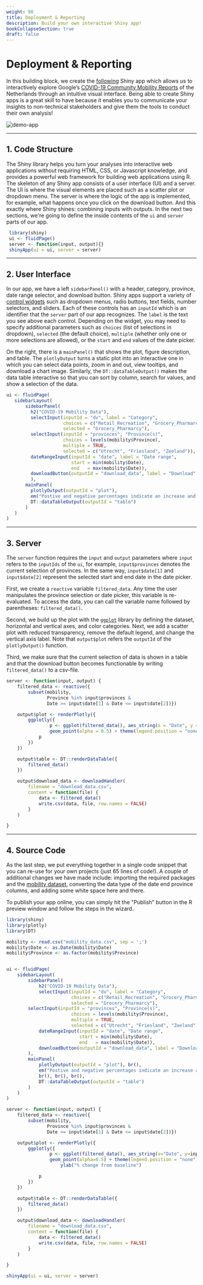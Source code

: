 ```yaml
---
weight: 90
title: Deployment & Reporting
description: Build your own interactive Shiny app!
bookCollapseSection: true
draft: false
---
```


# Deployment & Reporting

In this building block, we create the [following](https://royklaassebos.shinyapps.io/dPrep_Demo_Google_Mobility/) Shiny app which allows us to interactively explore Google’s [COVID-19 Community Mobility Reports](https://www.google.com/covid19/mobility/) of the Netherlands through an intuitive visual interface. Being able to create Shiny apps is a great skill to have because it enables you to communicate your insights to non-technical stakeholders and give them the tools to conduct their own analysis!

![demo-app](./images/demo_app.png)

---

## 1. Code Structure

The Shiny library helps you turn your analyses into interactive web applications without requiring HTML, CSS, or Javascript knowledge, and provides a powerful web framework for building web applications using R. The skeleton of any Shiny app consists of a user interface (UI) and a server. The UI is where the visual elements are placed such as a scatter plot or dropdown menu. The server is where the logic of the app is implemented, for example, what happens once you click on the download button. And this exactly where Shiny shines: combining inputs with outputs. In the next two sections, we're going to define the inside contents of the `ui` and `server` parts of our app.


 ```R
  library(shiny)
  ui <- fluidPage()
  server <- function(input, output){}
  shinyApp(ui = ui, server = server)
 ```



 ---

 ## 2. User Interface

 In our app, we have a left `sidebarPanel()` with a header, category, province, date range selector, and download button. Shiny apps support a variety of [control widgets](https://shiny.rstudio.com/tutorial/written-tutorial/lesson3/) such as dropdown menus, radio buttons, text fields, number selectors, and sliders. Each of these controls has an `inputId` which is an identifier that the `server` part of our app recognizes. The `label` is the text you see above each control. Depending on the widget, you may need to specify additional parameters such as `choices` (list of selections in dropdown), `selected` (the default choice), `multiple` (whether only one or more selections are allowed), or the `start` and `end` values of the date picker.

 On the right, there is a `mainPanel()` that shows the plot, figure description, and table. The `plotlyOutput` turns a static plot into an interactive one in which you can select data points, zoom in and out, view tooltips, and download a chart image. Similarly, the `DT::dataTableOutput()` makes the data table interactive so that you can sort by column, search for values, and show a selection of the data.


 ```R
 ui <- fluidPage(
    sidebarLayout(
        sidebarPanel(
          h2("COVID-19 Mobility Data"),
          selectInput(inputId = "dv", label = "Category",
                      choices = c("Retail_Recreation", "Grocery_Pharmarcy", "Parks", "Transit_Stations", "Workplaces", "Residential"),
                      selected = "Grocery_Pharmarcy"),
          selectInput(inputId = "provinces", "Province(s)",
                      choices = levels(mobility$Province),
                      multiple = TRUE,
                      selected = c("Utrecht", "Friesland", "Zeeland")),
          dateRangeInput(inputId = "date", label = "Date range",
                         start = min(mobility$Date),
                         end   = max(mobility$Date)),
          downloadButton(outputId = "download_data", label = "Download"),
          ),
        mainPanel(
          plotlyOutput(outputId = "plot"),
          em("Postive and negative percentages indicate an increase and decrease from the baseline period (median value between January 3 and February 6, 2020) respectively."),
          DT::dataTableOutput(outputId = "table")
        )
    )
)
```

---

## 3. Server

The `server` function requires the `input` and `output` parameters where `input` refers to the `inputIds` of the `ui`, for example, `input$provinces` denotes the current selection of provinces. In the same way, `input$date[1]` and `input$date[2]` represent the selected start and end date in the date picker.

First, we create a `reactive` variable `filtered_data`. Any time the user manipulates the province selection or date picker, this variable is re-evaluated. To access the data, you can call the variable name followed by parentheses: `filtered_data()`.

Second, we build up the plot with the [`ggplot`](https://rstudio.com/wp-content/uploads/2015/03/ggplot2-cheatsheet.pdf) library by defining the dataset, horizontal and vertical axes, and color categories. Next, we add a scatter plot with reduced transparency, remove the default legend, and change the vertical axis label. Note that `output$plot` refers the `outputId` of the `plotlyOutput()` function.

Third, we make sure that the current selection of data is shown in a table and that the download button  becomes functionable by writing `filtered_data()` to a csv-file.

```R
server <- function(input, output) {
    filtered_data <- reactive({
        subset(mobility,
               Province %in% input$provinces &
               Date >= input$date[1] & Date <= input$date[2])})

    output$plot <- renderPlotly({
        ggplotly({
                p <- ggplot(filtered_data(), aes_string(x = "Date", y = input$dv, color = "Province")) +
                geom_point(alpha = 0.5) + theme(legend.position = "none") + ylab("% change from baseline")
            p
        })
    })

    output$table <- DT::renderDataTable({
        filtered_data()
    })

    output$download_data <- downloadHandler(
        filename = "download_data.csv",
        content = function(file) {
            data <- filtered_data()
            write.csv(data, file, row.names = FALSE)
        }
    )

}

```


---

## 4. Source Code
As the last step, we put everything together in a single code snippet that you can re-use for your own projects (just 65 lines of code!). A couple of additional changes we have made include: importing the required packages and the [mobility dataset](./mobility_data.zip), converting the data type of the date end province columns, and adding some white space here and there.

To publish your app online, you can simply hit the "Publish" button in the R preview window and follow the steps in the wizard.

```R
library(shiny)
library(plotly)
library(DT)

mobility <- read.csv("mobility_data.csv", sep = ';')
mobility$Date <- as.Date(mobility$Date)
mobility$Province <- as.factor(mobility$Province)


ui <- fluidPage(
    sidebarLayout(
        sidebarPanel(
            h2("COVID-19 Mobility Data"),
            selectInput(inputId = "dv", label = "Category",
                        choices = c("Retail_Recreation", "Grocery_Pharmarcy", "Parks", "Transit_Stations", "Workplaces", "Residential"),
                        selected = "Grocery_Pharmarcy"),
        selectInput(inputId = "provinces", "Province(s)",
                        choices = levels(mobility$Province),
                        multiple = TRUE,
                        selected = c("Utrecht", "Friesland", "Zeeland")),
            dateRangeInput(inputId = "date", "Date range",
                           start = min(mobility$Date),
                           end   = max(mobility$Date)),
            downloadButton(outputId = "download_data", label = "Download"),
        ),
        mainPanel(
            plotlyOutput(outputId = "plot"), br(),
            em("Postive and negative percentages indicate an increase and decrease from the baseline period (median value between January 3 and February 6, 2020) respectively."),
            br(), br(), br(),
            DT::dataTableOutput(outputId = "table")
        )
    )
)

server <- function(input, output) {
    filtered_data <- reactive({
        subset(mobility,
               Province %in% input$provinces &
               Date >= input$date[1] & Date <= input$date[2])})

    output$plot <- renderPlotly({
        ggplotly({
                p <- ggplot(filtered_data(), aes_string(x="Date", y=input$dv, color="Province")) +
                geom_point(alpha=0.5) + theme(legend.position = "none") +
                    ylab("% change from baseline")

            p
        })
    })

    output$table <- DT::renderDataTable({
        filtered_data()
    })

    output$download_data <- downloadHandler(
        filename = "download_data.csv",
        content = function(file) {
            data <- filtered_data()
            write.csv(data, file, row.names = FALSE)
        }
    )

}

shinyApp(ui = ui, server = server)
```


<!--


https://royklaassebos.shinyapps.io/dPrep_Demo_Google_Mobility/



https://bookdown.org/paulcbauer/idv2/8-3-example-for-starters.html




# [DataCamp](https://campus.datacamp.com/courses/case-studies-building-web-applications-with-shiny-in-r/shiny-review?ex=2)
 The UI is where the visual elements are placed—it controls the layout and appearance of your app. The server is where the logic of the app is implemented—for example, where calculations are performed and plots are generated.

 In reactive programming, an expression gets re-evaluated whenever any of its dependencies are modified. In Shiny, all inputs are reactive variables. This means that any time the user manipulates an input control to change its value, any code block that depends on that variable (such as a render function) reacts to the input variable's new value by re-evaluating.

 Reactive values are special constructs in Shiny; they are not seen anywhere else in R programming. As such, they cannot be used in just any R code, reactive values can only be accessed within a reactive context.

 This is the reason why any variable that depends on a reactive value must be created using the reactive() function, otherwise you will get an error. The shiny server itself is not a reactive context, but the reactive() function, the observe() function, and all render*() functions are.

 The real benefit of using Shiny comes when inputs are combined with outputs. The table created in the last exercise is static—it cannot be changed—but for exploration, it would be better if the user could decide what subset of the data to see.

This can be achieved by adding an input that lets the user select a value to filter the data. This way, the table we created in the previous exercise can be made dynamic.


 Mogelijk de COVID dataset
 Wat er echt in moet komen:
 * Continents (meerdere selecteren)
 * Slider (voor de jaren)
 * Plotly plots
   - Eerst als ggplot en vervolgens omszetten naar plotly
 * sidebarPanel
   - Gebruikelijker dan de panel structuur
 * Best line fit
 * Reactive variables
 * Download data button
 * Verwijzing naar aanvullende input opties
   - `textInput` (bijv. titel interactief maken)
   - `numericInput` (bijv. aantal datapunten wat je wilt laten zien)
   - `colourInput` (bijv. kleur plots wijzigen)


* COVID-datset van week 1
  - Selecteren van een provincie (nadeel: niet ingebouwd; maar wel bij iedereen bekend)
  - Selecteren van datum range
  - Selecteren van een of meerdere provincies (als losse datapunten) + all optie
  - Dropdown voor de DV (of mogelijk toch meerdere zodat je ze makkelijk kunt vergelijken)
  - Trendlijn alleen doen als het zin heeft



Customized Shiny app
* Filter by region
* Add trend line
* Plotly functionality
* All button

 ```
 # Load the plotly package
 library(plotly)

 ui <- fluidPage(
   sidebarLayout(
     sidebarPanel(
       textInput("title", "Title", "GDP vs life exp"),
       numericInput("size", "Point size", 1, 1),
       checkboxInput("fit", "Add line of best fit", FALSE),
       colourInput("color", "Point color", value = "blue"),
       selectInput("continents", "Continents",
                   choices = levels(gapminder$continent),
                   multiple = TRUE,
                   selected = "Europe"),
       sliderInput("years", "Years",
                   min(gapminder$year), max(gapminder$year),
                   value = c(1977, 2002))
     ),
     mainPanel(
       # Replace the `plotOutput()` with the plotly version
       plotlyOutput("plot")
     )
   )
 )

 # Define the server logic
 server <- function(input, output) {
   # Replace the `renderPlot()` with the plotly version
   output$plot <- renderPlotly({
     # Convert the existing ggplot2 to a plotly plot
     ggplotly({
       data <- subset(gapminder,
                      continent %in% input$continents &
                        year >= input$years[1] & year <= input$years[2])

       p <- ggplot(data, aes(gdpPercap, lifeExp)) +
         geom_point(size = input$size, col = input$color) +
         scale_x_log10() +
         ggtitle(input$title)

       if (input$fit) {
         p <- p + geom_smooth(method = "lm")
       }
       p
     })
   })
 }

 shinyApp(ui = ui, server = server)


 ```




 # table + download button
 ```
 ui <- fluidPage(
   h1("Gapminder"),
   sliderInput(inputId = "life", label = "Life expectancy",
               min = 0, max = 120,
               value = c(30, 50)),
   selectInput("continent", "Continent",
               choices = c("All", levels(gapminder$continent))),
   downloadButton(outputId = "download_data", label = "Download"),
   plotOutput("plot"),
   tableOutput("table")
 )

 server <- function(input, output) {
   # Create a reactive variable named "filtered_data"
   filtered_data <- reactive({
     # Filter the data (copied from previous exercise)
     data <- gapminder
     data <- subset(
       data,
       lifeExp >= input$life[1] & lifeExp <= input$life[2]
     )
     if (input$continent != "All") {
       data <- subset(
         data,
         continent == input$continent
       )
     }
     data
   })

   output$table <- renderTable({
     # Use the filtered_data variable to render the table output
     data <- filtered_data()
     data
   })

   output$download_data <- downloadHandler(
     filename = "gapminder_data.csv",
     content = function(file) {
       # Use the filtered_data variable to create the data for
       # the downloaded file
       data <- filtered_data()
       write.csv(data, file, row.names = FALSE)
     }
   )

   output$plot <- renderPlot({
     # Use the filtered_data variable to create the data for
     # the plot
     data <- filtered_data()
     ggplot(data, aes(gdpPercap, lifeExp)) +
       geom_point() +
       scale_x_log10()
   })
 }

 shinyApp(ui, server)

 ```


 # interactive table + beter table
 ```
 ui <- fluidPage(
    h1("Gapminder"),
    # Create a container for tab panels
    tabsetPanel(
        # Create an "Inputs" tab
        tabPanel(
            title = "Inputs",
            sliderInput(inputId = "life", label = "Life expectancy",
                        min = 0, max = 120,
                        value = c(30, 50)),
            selectInput("continent", "Continent",
                        choices = c("All", levels(gapminder$continent))),
            downloadButton("download_data")
        ),
        # Create a "Plot" tab
        tabPanel(
            title = "Plot",
            plotOutput("plot")
        ),
        # Create "Table" tab
        tabPanel(
            title = "Table",
            DT::dataTableOutput("table")
        )
    )
)

server <- function(input, output) {
  filtered_data <- reactive({
    data <- gapminder
    data <- subset(
      data,
      lifeExp >= input$life[1] & lifeExp <= input$life[2]
    )
    if (input$continent != "All") {
      data <- subset(
        data,
        continent == input$continent
      )
    }
    data
  })

  output$table <- DT::renderDataTable({
    data <- filtered_data()
    data
  })

  output$download_data <- downloadHandler(
    filename = "gapminder_data.csv",
    content = function(file) {
      data <- filtered_data()
      write.csv(data, file, row.names = FALSE)
    }
  )

  output$plot <- renderPlot({
    data <- filtered_data()
    ggplot(data, aes(gdpPercap, lifeExp)) +
      geom_point() +
      scale_x_log10()
  })
}

shinyApp(ui, server)

 ```



https://www.youtube.com/watch?v=IgHHXcSfM7c
* Shiny is an open source R package which combintes the computational power of R with the interactivity of the modern web.
* It provides a powerful web framework for building web applications using R.
* Shiny helps you turn your analyses into interactive web applications without requiring HTML, CSS, or Javascript knowledge.
* Enables standalone apps on a webpage or embed them in R Markdown documents or build dashboards


A Shiny application has 2 parts
1. UI code (HTML5)
2. Server code (R)

Kunt ervoor kiezen om ze samen te voegen tot 1 bestand (`app.R`)

```
library(shiny)
ui <- fluidPage(
  # the design, look and feel
  )
server <- function(input, output){
  # logic / algorithms / charts
}

# initate basic Shiny app
shinyApp(ui = ui, server=server)

```

* Run App button
* Can also open the app in your browser


* Generate template with:
  - File > New File > Shiny Web App
-->
